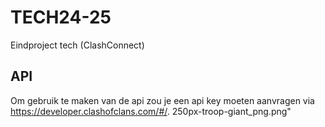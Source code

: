# TECH24-25
 Eindproject tech (ClashConnect)

## API
Om gebruik te maken van de api zou je een api key moeten aanvragen via https://developer.clashofclans.com/#/.
250px-troop-giant_png.png"
